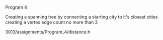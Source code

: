 Program 4

Creating a spanning tree by connecting a starting city to it's closest cities creating a vertex edge count no more than 3

3013/assignments/Program_4/distance.h
